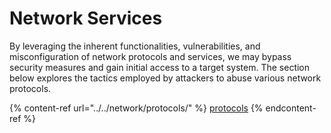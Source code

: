 # Network Services

By leveraging the inherent functionalities, vulnerabilities, and misconfiguration of network protocols and services, we may bypass security measures and gain initial access to a target system. The section below explores the tactics employed by attackers to abuse various network protocols.

{% content-ref url="../../network/protocols/" %}
[protocols](../../network/protocols/)
{% endcontent-ref %}
